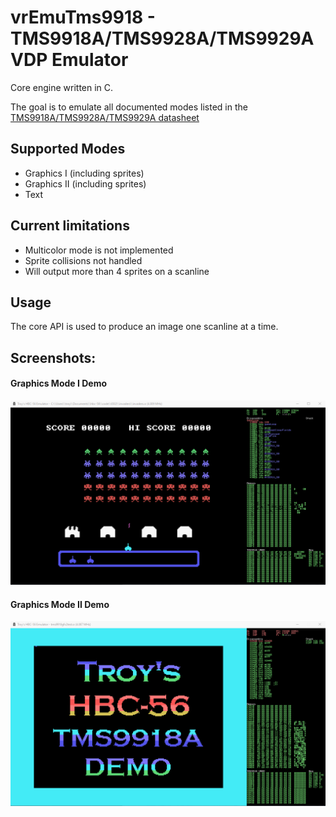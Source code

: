 # vrEmuTms9918 - TMS9918A/TMS9928A/TMS9929A VDP Emulator

Core engine written in C.

The goal is to emulate all documented modes listed in the [TMS9918A/TMS9928A/TMS9929A datasheet](http://www1.cs.columbia.edu/~sedwards/papers/TMS9918.pdf)

## Supported Modes

* Graphics I (including sprites)
* Graphics II (including sprites)
* Text

## Current limitations

* Multicolor mode is not implemented
* Sprite collisions not handled
* Will output more than 4 sprites on a scanline

## Usage

The core API is used to produce an image one scanline at a time.

## Screenshots:

#### Graphics Mode I Demo
<img src="res/mode1demo.gif" alt="Graphics Mode I Demo" width="1279px">

#### Graphics Mode II Demo
<img src="res/mode2demo.gif" alt="Graphics Mode II Demo" width="1279px">
